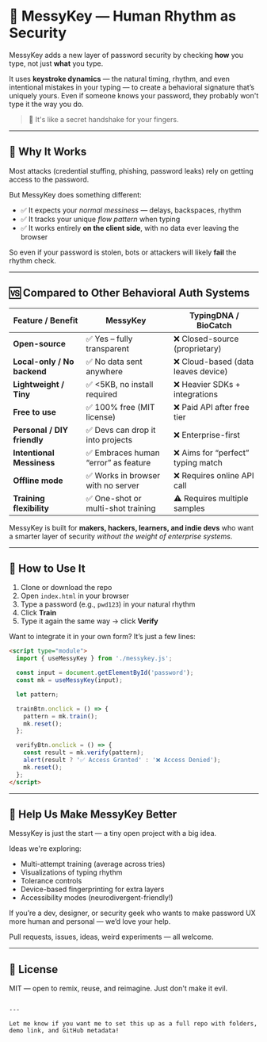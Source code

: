
# 🔐 MessyKey — Human Rhythm as Security

MessyKey adds a new layer of password security by checking **how** you type, not just **what** you type.

It uses **keystroke dynamics** — the natural timing, rhythm, and even intentional mistakes in your typing — to create a behavioral signature that’s uniquely yours. Even if someone knows your password, they probably won't type it the way you do.

> 🧠 It's like a secret handshake for your fingers.

---

## 🧠 Why It Works

Most attacks (credential stuffing, phishing, password leaks) rely on getting access to the password.

But MessyKey does something different:

- ✅ It expects your *normal messiness* — delays, backspaces, rhythm
- ✅ It tracks your unique *flow pattern* when typing
- ✅ It works entirely **on the client side**, with no data ever leaving the browser

So even if your password is stolen, bots or attackers will likely **fail** the rhythm check.

---

## 🆚 Compared to Other Behavioral Auth Systems

| Feature / Benefit             | **MessyKey**                            | **TypingDNA** / **BioCatch**     |
|------------------------------|-----------------------------------------|----------------------------------|
| **Open-source**              | ✅ Yes – fully transparent               | ❌ Closed-source (proprietary)   |
| **Local-only / No backend**  | ✅ No data sent anywhere                 | ❌ Cloud-based (data leaves device) |
| **Lightweight / Tiny**       | ✅ <5KB, no install required             | ❌ Heavier SDKs + integrations   |
| **Free to use**              | ✅ 100% free (MIT license)               | ❌ Paid API after free tier      |
| **Personal / DIY friendly**  | ✅ Devs can drop it into projects        | ❌ Enterprise-first              |
| **Intentional Messiness**    | ✅ Embraces human “error” as feature     | ❌ Aims for “perfect” typing match |
| **Offline mode**             | ✅ Works in browser with no server       | ❌ Requires online API call      |
| **Training flexibility**     | ✅ One-shot or multi-shot training       | ⚠️ Requires multiple samples     |

MessyKey is built for **makers, hackers, learners, and indie devs** who want a smarter layer of security *without the weight of enterprise systems*.

---

## 🚀 How to Use It

1. Clone or download the repo  
2. Open `index.html` in your browser  
3. Type a password (e.g., `pwd123`) in your natural rhythm  
4. Click **Train**  
5. Type it again the same way → click **Verify**

Want to integrate it in your own form? It’s just a few lines:

```html
<script type="module">
  import { useMessyKey } from './messykey.js';

  const input = document.getElementById('password');
  const mk = useMessyKey(input);

  let pattern;

  trainBtn.onclick = () => {
    pattern = mk.train();
    mk.reset();
  };

  verifyBtn.onclick = () => {
    const result = mk.verify(pattern);
    alert(result ? '✅ Access Granted' : '❌ Access Denied');
    mk.reset();
  };
</script>
```

---

## 🤝 Help Us Make MessyKey Better

MessyKey is just the start — a tiny open project with a big idea.

Ideas we're exploring:
- Multi-attempt training (average across tries)
- Visualizations of typing rhythm
- Tolerance controls
- Device-based fingerprinting for extra layers
- Accessibility modes (neurodivergent-friendly!)

If you’re a dev, designer, or security geek who wants to make password UX more human and personal — we’d love your help.

Pull requests, issues, ideas, weird experiments — all welcome.

---

## 📄 License

MIT — open to remix, reuse, and reimagine. Just don't make it evil.

```

---

Let me know if you want me to set this up as a full repo with folders, demo link, and GitHub metadata!
